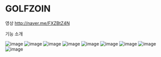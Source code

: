 # GOLFZOIN
영상
http://naver.me/FXZBtZ4N



기능 소개

![image](https://user-images.githubusercontent.com/68668924/131946401-ed7ce9d6-377c-4e1b-bec8-83204a364677.png)
![image](https://user-images.githubusercontent.com/68668924/131946376-40f66e0d-6026-4211-8156-85e80a7ce5ad.png)
![image](https://user-images.githubusercontent.com/68668924/131946424-0e7dad29-9923-4b74-a9c9-9c67ccca482c.png)
![image](https://user-images.githubusercontent.com/68668924/131946427-456fc927-646a-45a9-9f33-6bac14589cce.png)
![image](https://user-images.githubusercontent.com/68668924/131946432-3267e5cf-36e9-4b66-abe6-e87692512bdf.png)
![image](https://user-images.githubusercontent.com/68668924/131946435-3bc3834a-7e57-412d-a2f5-416221b1cb43.png)
![image](https://user-images.githubusercontent.com/68668924/131946439-983d1ddb-ec27-4db8-a9fc-058fdaa5297d.png)
![image](https://user-images.githubusercontent.com/68668924/131946444-b1e1cbb4-506c-4cfd-8ff7-8d3ffdf5a061.png)
![image](https://user-images.githubusercontent.com/68668924/131946447-c94ee643-3e33-4604-b1c4-4e8c6bf25626.png)









